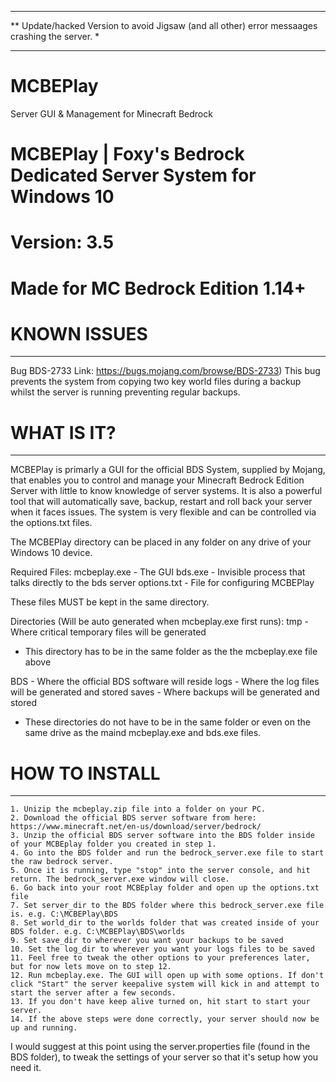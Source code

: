 ************************************************************************************************
** Update/hacked Version to avoid Jigsaw (and all other) error messaages crashing the server.  *
************************************************************************************************

# MCBEPlay
Server GUI &amp; Management for Minecraft Bedrock

# MCBEPlay | Foxy's Bedrock Dedicated Server System for Windows 10
# Version: 3.5
# Made for MC Bedrock Edition 1.14+



# KNOWN ISSUES #
----------------
Bug BDS-2733
Link: https://bugs.mojang.com/browse/BDS-2733)
This bug prevents the system from copying two key world files during a backup whilst the server is running preventing regular backups.

# WHAT IS IT? #
---------------

MCBEPlay is primarly a GUI for the official BDS System, supplied by Mojang, that enables you to control and manage your Minecraft Bedrock Edition Server with little to know knowledge of server systems.
It is also a powerful tool that will automatically save, backup, restart and roll back your server when it faces issues.
The system is very flexible and can be controlled via the options.txt files.

The MCBEPlay directory can be placed in any folder on any drive of your Windows 10 device.

Required Files:
  mcbeplay.exe 		- The GUI
  bds.exe 			- Invisible process that talks directly to the bds server
  options.txt 		- File for configuring MCBEPlay

  These files MUST be kept in the same directory.

Directories (Will be auto generated when mcbeplay.exe first runs):
  tmp					- Where critical temporary files will be generated
  - This directory has to be in the same folder as the the mcbeplay.exe file above

  BDS					- Where the official BDS software will reside
  logs					- Where the log files will be generated and stored
  saves					- Where backups will be generated and stored
  - These directories do not have to be in the same folder or even on the same drive as the maind mcbeplay.exe and bds.exe files.

# HOW TO INSTALL #
------------------
	1. Unizip the mcbeplay.zip file into a folder on your PC.
	2. Download the official BDS server software from here: https://www.minecraft.net/en-us/download/server/bedrock/
	3. Unzip the official BDS server software into the BDS folder inside of your MCBEplay folder you created in step 1.
	4. Go into the BDS folder and run the bedrock_server.exe file to start the raw bedrock server.
	5. Once it is running, type "stop" into the server console, and hit return. The bedrock_server.exe window will close.
	6. Go back into your root MCBEplay folder and open up the options.txt file
	7. Set server_dir to the BDS folder where this bedrock_server.exe file is. e.g. C:\MCBEPlay\BDS
	8. Set world_dir to the worlds folder that was created inside of your BDS folder. e.g. C:\MCBEPlay\BDS\worlds
	9. Set save_dir to wherever you want your backups to be saved
	10. Set the log_dir to wherever you want your logs files to be saved
	11. Feel free to tweak the other options to your preferences later, but for now lets move on to step 12.
	12. Run mcbeplay.exe. The GUI will open up with some options. If don't click "Start" the server keepalive system will kick in and attempt to start the server after a few seconds.
	13. If you don't have keep alive turned on, hit start to start your server.
	14. If the above steps were done correctly, your server should now be up and running.
	
I would suggest at this point using the server.properties file (found in the BDS folder), to tweak the settings of your server so that it's setup how you need it.
